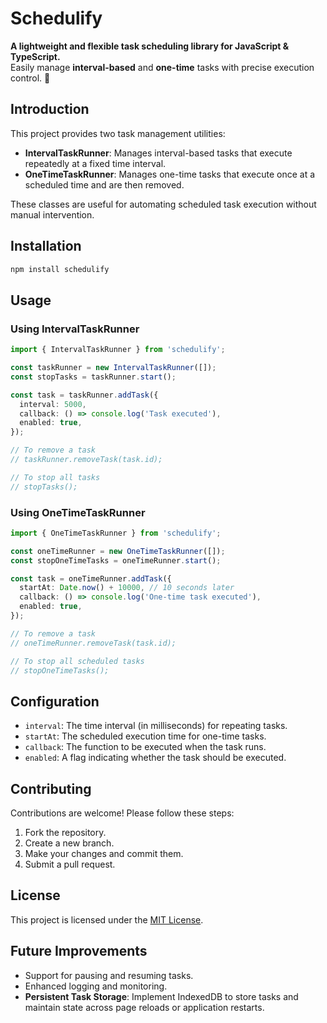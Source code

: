# Schedulify

**A lightweight and flexible task scheduling library for JavaScript & TypeScript.**  
Easily manage **interval-based** and **one-time** tasks with precise execution control. 🚀

## Introduction

This project provides two task management utilities:

- **IntervalTaskRunner**: Manages interval-based tasks that execute repeatedly at a fixed time interval.
- **OneTimeTaskRunner**: Manages one-time tasks that execute once at a scheduled time and are then removed.

These classes are useful for automating scheduled task execution without manual intervention.

## Installation

```sh
npm install schedulify
```

## Usage

### Using IntervalTaskRunner

```typescript
import { IntervalTaskRunner } from 'schedulify';

const taskRunner = new IntervalTaskRunner([]);
const stopTasks = taskRunner.start();

const task = taskRunner.addTask({
  interval: 5000,
  callback: () => console.log('Task executed'),
  enabled: true,
});

// To remove a task
// taskRunner.removeTask(task.id);

// To stop all tasks
// stopTasks();
```

### Using OneTimeTaskRunner

```typescript
import { OneTimeTaskRunner } from 'schedulify';

const oneTimeRunner = new OneTimeTaskRunner([]);
const stopOneTimeTasks = oneTimeRunner.start();

const task = oneTimeRunner.addTask({
  startAt: Date.now() + 10000, // 10 seconds later
  callback: () => console.log('One-time task executed'),
  enabled: true,
});

// To remove a task
// oneTimeRunner.removeTask(task.id);

// To stop all scheduled tasks
// stopOneTimeTasks();
```

## Configuration

- `interval`: The time interval (in milliseconds) for repeating tasks.
- `startAt`: The scheduled execution time for one-time tasks.
- `callback`: The function to be executed when the task runs.
- `enabled`: A flag indicating whether the task should be executed.

## Contributing

Contributions are welcome! Please follow these steps:

1. Fork the repository.
2. Create a new branch.
3. Make your changes and commit them.
4. Submit a pull request.

## License

This project is licensed under the [MIT License](LICENSE).

## Future Improvements

- Support for pausing and resuming tasks.
- Enhanced logging and monitoring.
- **Persistent Task Storage**: Implement IndexedDB to store tasks and maintain state across page reloads or application
  restarts.
